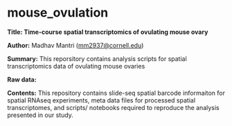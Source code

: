 # mouse_ovulation

**Title: Time-course spatial transcriptomics of ovulating mouse ovary**

**Author:** Madhav Mantri (mm2937@cornell.edu)

**Summary:** This reporsitory contains analysis scripts for spatial transcriptomics data of ovulating mouse ovaries 

**Raw data:** 

**Contents:** This repository contains slide-seq spatial barcode informaiton for spatial RNAseq experiments, meta data files for processed spatial transcriptomes, and scripts/ notebooks required to reproduce the analysis presented in our study.
